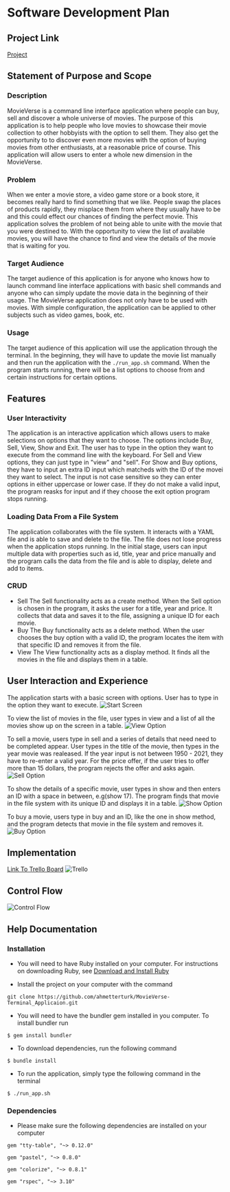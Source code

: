 # Software Development Plan 

## Project Link
[Project](https://github.com/ahmetterturk/MovieVerse-Terminal_Applicaion)

## Statement of Purpose and Scope

### Description 
MovieVerse is a command line interface application where people can buy, sell and discover a whole universe of movies. The purpose of this application is to help people who love movies to showcase their movie collection to other hobbyists with the option to sell them. They also get the opportunity to to discover even more movies with the option of buying movies from other enthusiasts, at a reasonable price of course. This application will allow users to enter a whole new dimension in the MovieVerse. 

### Problem 
When we enter a movie store, a video game store or a book store, it becomes really hard to find something that we like. People swap the places of products rapidly, they misplace them from where they usually have to be and this could effect our chances of finding the perfect movie. This application solves the problem of not being able to unite with the movie that you were destined to. With the opportunity to view the list of available movies, you will have the chance to find and view the details of the movie that is waiting for you. 

### Target Audience 
The target audience of this application is for anyone who knows how to launch command line interface applications with basic shell commands and anyone who can simply update the movie data in the beginning of their usage. The MovieVerse application does not only have to be used with movies. With simple configuration, the application can  be applied to other subjects such as video games, book, etc. 

### Usage
The target audience of this application will use the application through the terminal. In the beginning, they will have to update the movie list manually and then run the application with the `./run_app.sh` command. When the program starts running, there will be a list options to choose from and certain instructions for certain options. 


## Features
### User Interactivity 
The application is an interactive application which allows users to make selections on options that they want to choose. The options include Buy, Sell, View, Show and Exit. The user has to type in the option they want to execute from the command line with the keyboard. For Sell and View options, they can just type in "view" and "sell". For Show and Buy options, they have to input an extra ID input which matcheds with the ID of the movei they want to select. The input is not case sensitive so they can enter options in either uppercase or lower case. If they do not make a valid input, the program reasks for input and if they choose the exit option program stops running. 

### Loading Data From a File System
The application collaborates with the file system. It interacts with a YAML file and is able to save and delete to the file. The file does not lose progress when the application stops running. In the initial stage, users can input multiple data with properties such as id, title, year and price manually and the program calls the data from the file and is able to display, delete and add to items. 

### CRUD
* Sell
The Sell functionality acts as a create method. When the Sell option is chosen in the program, it asks the user for a title, year and price. It collects that data and saves it to the file, assigning a unique ID for each movie.
* Buy 
The Buy functionality acts as a delete method. When the user chooses the buy option with a valid ID, the program locates the item with that specific ID and removes it from the file. 
* View 
The View functionality acts as a display method. It finds all the movies in the file and displays them in a table.


## User Interaction and Experience 
The application starts with a basic screen with options. User has to type in the option they want to execute.
![Start Screen](docs/Start.png)

To view the list of movies in the file, user types in view and a list of all the movies show up on the screen in a table.
![View Option](docs/viewoption.png)

To sell a movie, users type in sell and a series of details that need need to be completed appear. User types in the title of the movie, then types in the year movie was realeased. If the year input is not between 1950 - 2021, they have to re-enter a valid year. For the price offer, if the user tries to offer more than 15 dollars, the program rejects the offer and asks again.
![Sell Option](docs/sell.png)

To show the details of a specific movie, user types in show and then enters an ID with a space in between, e.g(show 17). The program finds that movie in the file system with its unique ID and displays it in a table. 
![Show Option](docs/show.png)

To buy a movie, users type in buy and an ID, like the one in show method, and the program detects that movie in the file system and removes it. 
![Buy Option](docs/buy.png)

## Implementation

[Link To Trello Board](https://trello.com/b/0Th9aFZR/agile-movie-board)
![Trello](docs/Trello.png)


## Control Flow 
![Control Flow](docs/t1a3flowchart.png)


## Help Documentation 

### Installation 

- You will need to have Ruby installed on your computer. For instructions on downloading Ruby, see [Download and Install Ruby](https://www.ruby-lang.org/en/documentation/installation/)

- Install the project on your computer with the command 

` git clone https://github.com/ahmetterturk/MovieVerse-Terminal_Applicaion.git `

- You will need to have the bundler gem installed in you computer. To install bundler run 

` $ gem install bundler `

- To download dependencies, run the following command

` $ bundle install `

- To run the application, simply type the following command in the terminal

` $ ./run_app.sh ` 

### Dependencies 
- Please make sure the following dependencies are installed on your computer 

` gem "tty-table", "~> 0.12.0" ` 

` gem "pastel", "~> 0.8.0" `

` gem "colorize", "~> 0.8.1" `

` gem "rspec", "~> 3.10" `


